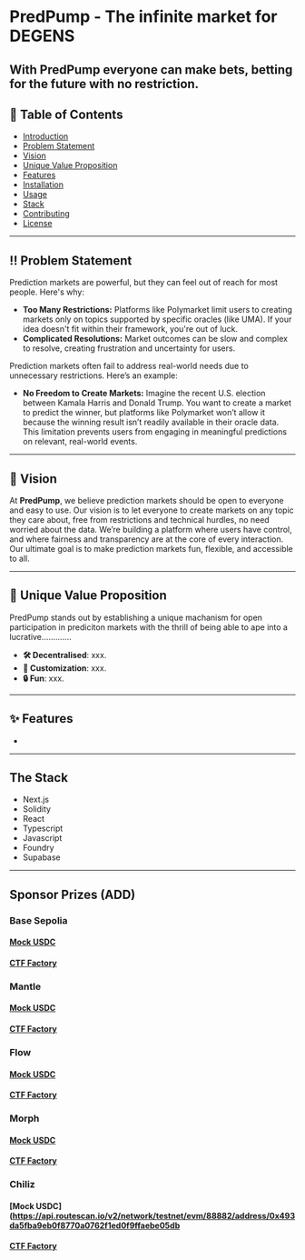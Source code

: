 # PredPump - The infinite market for DEGENS

With **PredPump** everyone can make bets, betting for the future with no restriction.
---

## 📜 Table of Contents
- [Introduction](#introduction)
- [Problem Statement](#problem-statement)
- [Vision](#vision)
- [Unique Value Proposition](#unique-value-proposition)
- [Features](#features)
- [Installation](#installation)
- [Usage](#usage)
- [Stack](#stack)
- [Contributing](#contributing)
- [License](#license)

---

## ‼️ Problem Statement

Prediction markets are powerful, but they can feel out of reach for most people. Here's why:

- **Too Many Restrictions:** Platforms like Polymarket limit users to creating markets only on topics supported by specific oracles (like UMA). If your idea doesn't fit within their framework, you're out of luck.
- **Complicated Resolutions:** Market outcomes can be slow and complex to resolve, creating frustration and uncertainty for users.


Prediction markets often fail to address real-world needs due to unnecessary restrictions. Here’s an example:

- **No Freedom to Create Markets:** Imagine the recent U.S. election between Kamala Harris and Donald Trump. You want to create a market to predict the winner, but platforms like Polymarket won’t allow it because the winning result isn’t readily available in their oracle data. This limitation prevents users from engaging in meaningful predictions on relevant, real-world events.

---

## 🎯 Vision

At **PredPump**, we believe prediction markets should be open to everyone and easy to use. Our vision is to let everyone to create markets on any topic they care about, free from restrictions and technical hurdles, no need worried about the data. We’re building a platform where users have control, and where fairness and transparency are at the core of every interaction. Our ultimate goal is to make prediction markets fun, flexible, and accessible to all.

---

## 🚨 Unique Value Proposition

PredPump stands out by establishing a unique machanism for open participation in prediciton markets with the thrill of being able to ape into a lucrative.............

- **🛠️ Decentralised**: xxx.
- **🎨 Customization**: xxx.
- **🔒 Fun**: xxx.

---

## ✨ Features
- 
---

## The Stack

- Next.js
- Solidity
- React
- Typescript
- Javascript
- Foundry
- Supabase

---

## Sponsor Prizes (ADD)

### Base Sepolia
#### [Mock USDC](https://base-sepolia.blockscout.com/address/0x768cd92B3ED6c0554A453f1e240ab5D1a00f543a?tab=contract)
#### [CTF Factory](https://base-sepolia.blockscout.com/address/0x03CF340f7E863579EB366Ed40eA5892f02eCAb7D?tab=contract)

### Mantle
#### [Mock USDC](https://explorer.sepolia.mantle.xyz/address/0x695e1923c6245cb26424b12f9bfb61456fd6184e)
#### [CTF Factory](https://explorer.sepolia.mantle.xyz/address/0x6fbede87375028d663141259f7c83203d25f1156)

### Flow 
#### [Mock USDC](https://evm-testnet.flowscan.io/address/0x695e1923c6245cb26424b12f9bfb61456fd6184e)
#### [CTF Factory](https://evm-testnet.flowscan.io/address/0x6fbede87375028d663141259f7c83203d25f1156)

### Morph
#### [Mock USDC](https://explorer-api-holesky.morphl2.io/address/0xcbcc16386667432f6aa654723c2ebbc7fe336ead)
#### [CTF Factory](https://explorer-api-holesky.morphl2.io/address/0xf945eb0ff08646d8322a37e0ffffc6dc3d41cd3d)

### Chiliz 
#### [Mock USDC](https://api.routescan.io/v2/network/testnet/evm/88882/address/0x493da5fba9eb0f8770a0762f1ed0f9ffaebe05db
#### [CTF Factory](https://api.routescan.io/v2/network/testnet/evm/88882/address/0x68057073666e9f2fb879bcfdd8971cc8dfa9a9e8)

